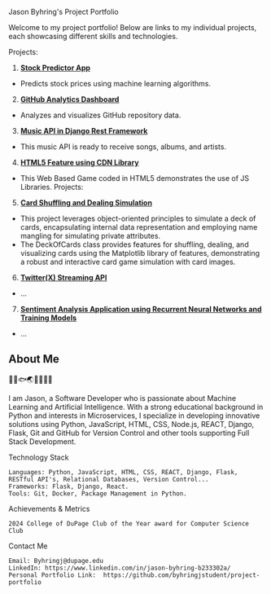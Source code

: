 Jason Byhring's Project Portfolio

Welcome to my project portfolio! Below are links to my individual projects, each showcasing different skills and technologies. 

Projects:
1. **[Stock Predictor App](https://stock-predictor-app-mqwmxskm5sj5aakmxztdws.streamlit.app/)**
- Predicts stock prices using machine learning algorithms.

2. **[GitHub Analytics Dashboard](https://app-repository-analytics-dashboard-3lzt68td3o2amm4jhip6vv.streamlit.app/)**
- Analyzes and visualizes GitHub repository data.

3. **[Music API in Django Rest Framework](https://github.com/byhringjstudent/API-Django-Rest)**
- This music API is ready to receive songs, albums, and artists.

4. **[HTML5 Feature using CDN Library](https://github.com/byhringjstudent/HTML5-Feature)**
- This Web Based Game coded in HTML5 demonstrates the use of JS Libraries.
Projects:

5. **[Card Shuffling and Dealing Simulation](https://github.com/byhringjstudent/Card-Shuffling-and-Dealing-Simulation/tree/main)**
- This project leverages object-oriented principles to simulate a deck of cards, encapsulating internal data representation and employing name mangling for simulating private attributes.
- The DeckOfCards class provides features for shuffling, dealing, and visualizing cards using the Matplotlib library of features, demonstrating a robust and interactive card game simulation with card images.

6. **[Twitter(X) Streaming API](https://github.com/byhringjstudent/)**
- ...

7. **[Sentiment Analysis Application using Recurrent Neural Networks and Training Models](https://github.com/byhringjstudent/)** 
- ...

## About Me
🧠🐍🐟🌏🎯🍍🌿💥

I am Jason, a Software Developer who is passionate about Machine Learning and Artificial Intelligence.  With a strong educational background in Python and interests in Microservices, I specialize in developing innovative solutions using Python, JavaScript, HTML, CSS, Node.js, REACT, Django, Flask, Git and GitHub for Version Control and other tools supporting Full Stack Development.

Technology Stack

    Languages: Python, JavaScript, HTML, CSS, REACT, Django, Flask, RESTful API's, Relational Databases, Version Control...
    Frameworks: Flask, Django, React.
    Tools: Git, Docker, Package Management in Python.

Achievements & Metrics

    2024 College of DuPage Club of the Year award for Computer Science Club

Contact Me

    Email: Byhringj@dupage.edu
    LinkedIn: https://www.linkedin.com/in/jason-byhring-b233302a/
    Personal Portfolio Link:  https://github.com/byhringjstudent/project-portfolio
